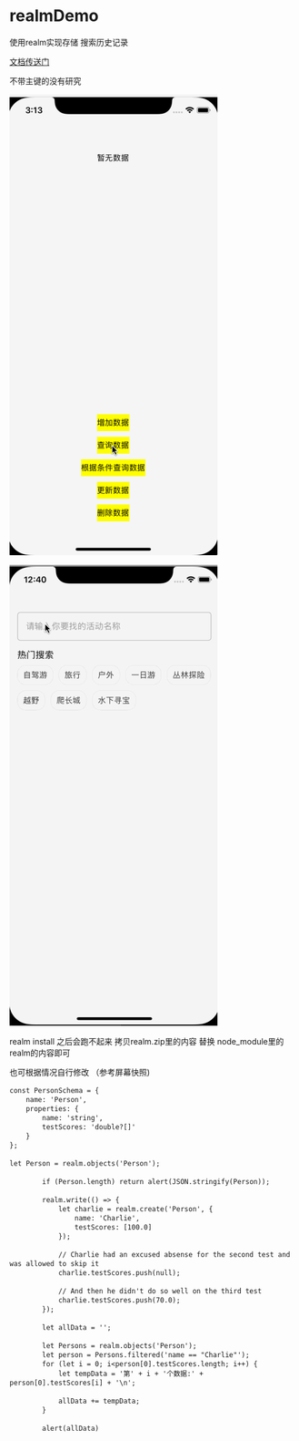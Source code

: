 # realmDemo
使用realm实现存储 搜索历史记录

[文档传送门](https://realm.io/docs/javascript/latest/#queries)

不带主键的没有研究

![image](https://github.com/SCJMENGMENG/realmDemo/blob/master/GIF.gif)

![image](https://github.com/SCJMENGMENG/realmDemo/blob/master/realmGIF.gif)

realm install 之后会跑不起来 拷贝realm.zip里的内容 替换 node_module里的realm的内容即可

也可根据情况自行修改 （参考屏幕快照)

```
const PersonSchema = {
    name: 'Person',
    properties: {
        name: 'string',
        testScores: 'double?[]'
    }
};

let Person = realm.objects('Person');

        if (Person.length) return alert(JSON.stringify(Person));

        realm.write(() => {
            let charlie = realm.create('Person', {
                name: 'Charlie',
                testScores: [100.0]
            });

            // Charlie had an excused absense for the second test and was allowed to skip it
            charlie.testScores.push(null);

            // And then he didn't do so well on the third test
            charlie.testScores.push(70.0);
        });
        
        let allData = '';

        let Persons = realm.objects('Person');
        let person = Persons.filtered('name == "Charlie"');
        for (let i = 0; i<person[0].testScores.length; i++) {
            let tempData = '第' + i + '个数据:' + person[0].testScores[i] + '\n';

            allData += tempData;
        }

        alert(allData)
```

        
